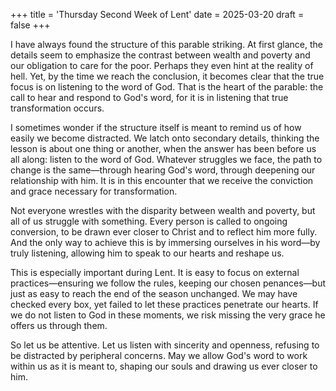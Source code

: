 +++
title = 'Thursday Second Week of Lent'
date = 2025-03-20
draft = false
+++

I have always found the structure of this parable striking. At first glance, the details seem to emphasize the contrast between wealth and poverty and our obligation to care for the poor. Perhaps they even hint at the reality of hell. Yet, by the time we reach the conclusion, it becomes clear that the true focus is on listening to the word of God. That is the heart of the parable: the call to hear and respond to God's word, for it is in listening that true transformation occurs.

I sometimes wonder if the structure itself is meant to remind us of how easily we become distracted. We latch onto secondary details, thinking the lesson is about one thing or another, when the answer has been before us all along: listen to the word of God. Whatever struggles we face, the path to change is the same—through hearing God's word, through deepening our relationship with him. It is in this encounter that we receive the conviction and grace necessary for transformation.

Not everyone wrestles with the disparity between wealth and poverty, but all of us struggle with something. Every person is called to ongoing conversion, to be drawn ever closer to Christ and to reflect him more fully. And the only way to achieve this is by immersing ourselves in his word—by truly listening, allowing him to speak to our hearts and reshape us.

This is especially important during Lent. It is easy to focus on external practices—ensuring we follow the rules, keeping our chosen penances—but just as easy to reach the end of the season unchanged. We may have checked every box, yet failed to let these practices penetrate our hearts. If we do not listen to God in these moments, we risk missing the very grace he offers us through them.

So let us be attentive. Let us listen with sincerity and openness, refusing to be distracted by peripheral concerns. May we allow God's word to work within us as it is meant to, shaping our souls and drawing us ever closer to him.
